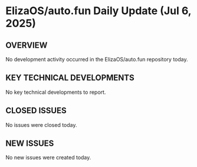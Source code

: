 # ElizaOS/auto.fun Daily Update (Jul 6, 2025)
## OVERVIEW
No development activity occurred in the ElizaOS/auto.fun repository today.

## KEY TECHNICAL DEVELOPMENTS
No key technical developments to report.

## CLOSED ISSUES
No issues were closed today.

## NEW ISSUES
No new issues were created today.